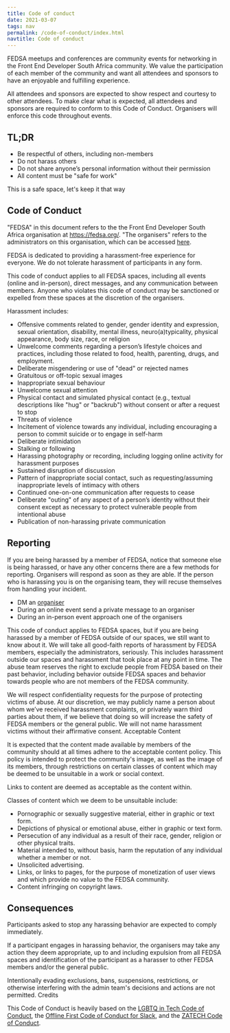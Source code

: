```yaml
---
title: Code of conduct
date: 2021-03-07
tags: nav
permalink: /code-of-conduct/index.html
navtitle: Code of conduct
---
```



FEDSA meetups and conferences are community events for networking in the Front End Developer South Africa community. We value the participation of each member of the community and want all attendees and sponsors to have an enjoyable and fulfilling experience. 

All attendees and sponsors are expected to show respect and courtesy to other attendees. To make clear what is expected, all attendees and sponsors are required to conform to this Code of Conduct. Organisers will enforce this code throughout events.

## TL;DR

- Be respectful of others, including non-members
- Do not harass others
- Do not share anyone’s personal information without their permission
- All content must be "safe for work"

This is a safe space, let's keep it that way

## Code of Conduct

"FEDSA" in this document refers to the the Front End Developer South Africa organisation at https://fedsa.org/. "The organisers" refers to the administrators on this organisation, which can be accessed [here](https://www.meetup.com/fedsa-community/members/?op=leaders).

FEDSA is dedicated to providing a harassment-free experience for everyone. We do not tolerate harassment of participants in any form.

This code of conduct applies to all FEDSA spaces, including all events (online and in-person), direct messages, and any communication between members. Anyone who violates this code of conduct may be sanctioned or expelled from these spaces at the discretion of the organisers.

Harassment includes:

- Offensive comments related to gender, gender identity and expression, sexual orientation, disability, mental illness, neuro(a)typicality, physical appearance, body size, race, or religion
- Unwelcome comments regarding a person’s lifestyle choices and practices, including those related to food, health, parenting, drugs, and employment.
- Deliberate misgendering or use of "dead" or rejected names
- Gratuitous or off-topic sexual images
- Inappropriate sexual behaviour
- Unwelcome sexual attention
- Physical contact and simulated physical contact (e.g., textual descriptions like "hug" or "backrub") without consent or after a request to stop
- Threats of violence
- Incitement of violence towards any individual, including encouraging a person to commit suicide or to engage in self-harm
- Deliberate intimidation
- Stalking or following
- Harassing photography or recording, including logging online activity for harassment purposes
- Sustained disruption of discussion
- Pattern of inappropriate social contact, such as requesting/assuming inappropriate levels of intimacy with others
- Continued one-on-one communication after requests to cease
- Deliberate "outing" of any aspect of a person’s identity without their consent except as necessary to protect vulnerable people from intentional abuse
- Publication of non-harassing private communication

## Reporting

If you are being harassed by a member of FEDSA, notice that someone else is being harassed, or have any other concerns there are a few methods for reporting. Organisers will respond as soon as they are able. If the person who is harassing you is on the organising team, they will recuse themselves from handling your incident.

- DM an [organiser](https://www.meetup.com/fedsa-community/members/?op=leaders)
- During an online event send a private message to an organiser
- During an in-person event approach one of the organisers

This code of conduct applies to FEDSA spaces, but if you are being harassed by a member of FEDSA outside of our spaces, we still want to know about it. We will take all good-faith reports of harassment by FEDSA members, especially the administrators, seriously. This includes harassment outside our spaces and harassment that took place at any point in time. The abuse team reserves the right to exclude people from FEDSA based on their past behavior, including behavior outside FEDSA spaces and behavior towards people who are not members of the FEDSA community.

We will respect confidentiality requests for the purpose of protecting victims of abuse. At our discretion, we may publicly name a person about whom we’ve received harassment complaints, or privately warn third parties about them, if we believe that doing so will increase the safety of FEDSA members or the general public. We will not name harassment victims without their affirmative consent.
Acceptable Content

It is expected that the content made available by members of the community should at all times adhere to the acceptable content policy. This policy is intended to protect the community's image, as well as the image of its members, through restrictions on certain classes of content which may be deemed to be unsuitable in a work or social context.

Links to content are deemed as acceptable as the content within.

Classes of content which we deem to be unsuitable include:

- Pornographic or sexually suggestive material, either in graphic or text form.
- Depictions of physical or emotional abuse, either in graphic or text form.
- Persecution of any individual as a result of their race, gender, religion or other physical traits.
- Material intended to, without basis, harm the reputation of any individual whether a member or not.
- Unsolicited advertising.
- Links, or links to pages, for the purpose of monetization of user views and which provide no value to the FEDSA community.
- Content infringing on copyright laws.

## Consequences

Participants asked to stop any harassing behavior are expected to comply immediately.

If a participant engages in harassing behavior, the organisers may take any action they deem appropriate, up to and including expulsion from all FEDSA spaces and identification of the participant as a harasser to other FEDSA members and/or the general public.

Intentionally evading exclusions, bans, suspensions, restrictions, or otherwise interfering with the admin team's decisions and actions are not permitted.
Credits

This Code of Conduct is heavily based on the [LGBTQ in Tech Code of Conduct](http://lgbtq.technology/coc.html), the [Offline First Code of Conduct for Slack](http://offlinefirst.org/code-of-conduct/), and the [ZATECH Code of Conduct](https://github.com/zatech/code-of-conduct).
